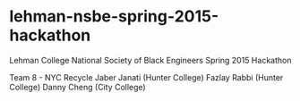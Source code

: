 # lehman-nsbe-spring-2015-hackathon
Lehman College National Society of Black Engineers Spring 2015 Hackathon

Team 8 - NYC Recycle
Jaber Janati (Hunter College)
Fazlay Rabbi (Hunter College)
Danny Cheng (City College)